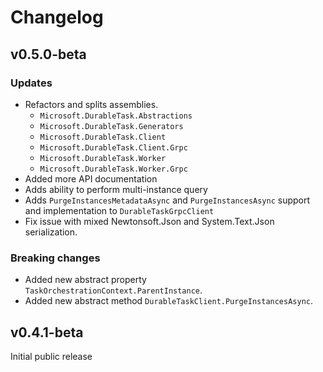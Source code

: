 ﻿# Changelog

## v0.5.0-beta

### Updates

- Refactors and splits assemblies.
  - `Microsoft.DurableTask.Abstractions`
  - `Microsoft.DurableTask.Generators`
  - `Microsoft.DurableTask.Client`
  - `Microsoft.DurableTask.Client.Grpc`
  - `Microsoft.DurableTask.Worker`
  - `Microsoft.DurableTask.Worker.Grpc`
- Added more API documentation
- Adds ability to perform multi-instance query
- Adds `PurgeInstancesMetadataAsync` and `PurgeInstancesAsync` support and implementation to `DurableTaskGrpcClient`
- Fix issue with mixed Newtonsoft.Json and System.Text.Json serialization.

### Breaking changes

- Added new abstract property `TaskOrchestrationContext.ParentInstance`.
- Added new abstract method `DurableTaskClient.PurgeInstancesAsync`.

## v0.4.1-beta

Initial public release
